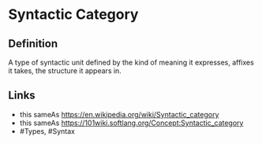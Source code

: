 # Syntactic Category

## Definition
A type of syntactic unit defined by the kind of meaning it expresses, affixes it takes, the structure it appears in.

## Links

* this sameAs https://en.wikipedia.org/wiki/Syntactic_category
* this sameAs https://101wiki.softlang.org/Concept:Syntactic_category
* #Types, #Syntax
